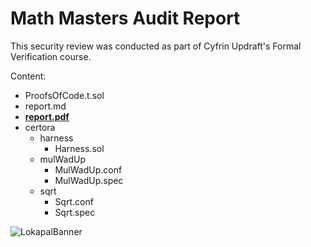 # Math Masters Audit Report

This security review was conducted as part of Cyfrin Updraft's Formal Verification course. 

Content:
- ProofsOfCode.t.sol
- report.md
- [**report.pdf**](https://github.com/RicardoPintos/updraft-security-reviews/blob/main/2025-02-16-math-masters/report.pdf)
- certora
  - harness
    - Harness.sol
  - mulWadUp
    - MulWadUp.conf
    - MulWadUp.spec 
  - sqrt
    - Sqrt.conf
    - Sqrt.spec

![LokapalBanner](https://github.com/user-attachments/assets/5509e1f8-9f31-4141-8975-02132a1ba63e)
